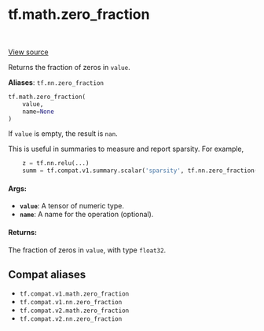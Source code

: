 <div itemscope itemtype="http://developers.google.com/ReferenceObject">
<meta itemprop="name" content="tf.math.zero_fraction" />
<meta itemprop="path" content="Stable" />
</div>

# tf.math.zero_fraction

<!-- Insert buttons and diff -->

<table class="tfo-notebook-buttons tfo-api" align="left">
</table>

<a target="_blank" href="/code/stable/tensorflow/python/ops/nn_impl.py">View source</a>



Returns the fraction of zeros in `value`.

**Aliases**: `tf.nn.zero_fraction`

``` python
tf.math.zero_fraction(
    value,
    name=None
)
```



<!-- Placeholder for "Used in" -->

If `value` is empty, the result is `nan`.

This is useful in summaries to measure and report sparsity.  For example,

```python
    z = tf.nn.relu(...)
    summ = tf.compat.v1.summary.scalar('sparsity', tf.nn.zero_fraction(z))
```

#### Args:


* <b>`value`</b>: A tensor of numeric type.
* <b>`name`</b>: A name for the operation (optional).


#### Returns:

The fraction of zeros in `value`, with type `float32`.


## Compat aliases

* `tf.compat.v1.math.zero_fraction`
* `tf.compat.v1.nn.zero_fraction`
* `tf.compat.v2.math.zero_fraction`
* `tf.compat.v2.nn.zero_fraction`

